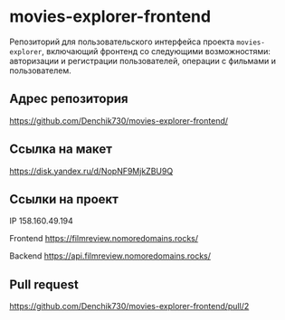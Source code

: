 # movies-explorer-frontend

Репозиторий для пользовательского интерфейса проекта `movies-explorer`, включающий фронтенд со следующими возможностями: авторизации и регистрации пользователей, операции с фильмами и пользователем.

## Адрес репозитория

https://github.com/Denchik730/movies-explorer-frontend/

## Cсылка на макет

https://disk.yandex.ru/d/NopNF9MjkZBU9Q

## Ссылки на проект

IP 158.160.49.194

Frontend https://filmreview.nomoredomains.rocks/

Backend https://api.filmreview.nomoredomains.rocks/

## Pull request
https://github.com/Denchik730/movies-explorer-frontend/pull/2
